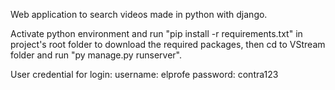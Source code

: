 Web application to search videos made in python with django.

Activate python environment and run "pip install -r requirements.txt" in project's root folder to download the
required packages, then cd to VStream folder and run "py manage.py runserver".

User credential for login:
username: elprofe
password: contra123
